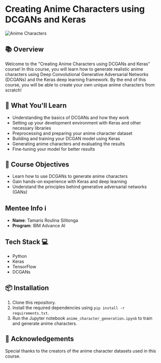# Creating Anime Characters using DCGANs and Keras

![Anime Characters](https://your-image-url.com)

## 📚 Overview

Welcome to the "Creating Anime Characters using DCGANs and Keras" course! In this course, you will learn how to generate realistic anime characters using Deep Convolutional Generative Adversarial Networks (DCGANs) and the Keras deep learning framework. By the end of this course, you will be able to create your own unique anime characters from scratch!

## 🚀 What You'll Learn

- Understanding the basics of DCGANs and how they work
- Setting up your development environment with Keras and other necessary libraries
- Preprocessing and preparing your anime character dataset
- Building and training your DCGAN model using Keras
- Generating anime characters and evaluating the results
- Fine-tuning your model for better results

## 🎯 Course Objectives

- Learn how to use DCGANs to generate anime characters
- Gain hands-on experience with Keras and deep learning
- Understand the principles behind generative adversarial networks (GANs)

## Mentee Info ℹ️

- **Name**: Tamaris Roulina Silitonga
- **Program**: IBM Advance AI

## Tech Stack 💻

- Python
- Keras
- TensorFlow
- DCGANs

## 📦 Installation

1. Clone this repository.
2. Install the required dependencies using `pip install -r requirements.txt`.
3. Run the Jupyter notebook `anime_character_generation.ipynb` to train and generate anime characters.

## 🙏 Acknowledgements

Special thanks to the creators of the anime character datasets used in this course.
